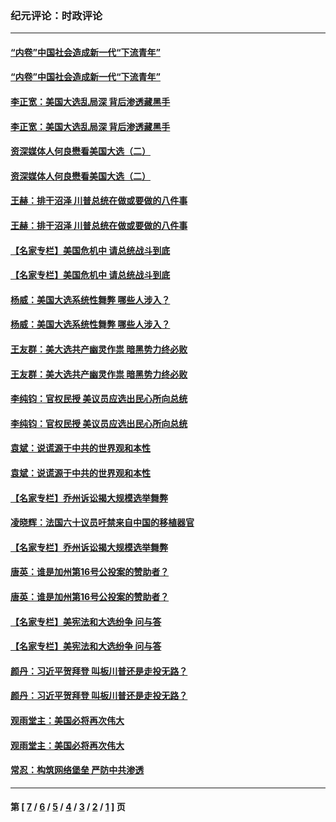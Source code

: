 ### 纪元评论：时政评论
---
#### [“内卷”中国社会造成新一代“下流青年”](../../pages/nsc1025/n12585039.md) 
#### [“内卷”中国社会造成新一代“下流青年”](../../pages/nsc1025/n12585039.md) 
#### [李正宽：美国大选乱局深 背后渗透藏黑手](../../pages/nsc1025/n12584103.md) 
#### [李正宽：美国大选乱局深 背后渗透藏黑手](../../pages/nsc1025/n12584103.md) 
#### [资深媒体人何良懋看美国大选（二）](../../pages/nsc1025/n12584606.md) 
#### [资深媒体人何良懋看美国大选（二）](../../pages/nsc1025/n12584606.md) 
#### [王赫：排干沼泽 川普总统在做或要做的八件事](../../pages/nsc1025/n12584562.md) 
#### [王赫：排干沼泽 川普总统在做或要做的八件事](../../pages/nsc1025/n12584562.md) 
#### [【名家专栏】美国危机中 请总统战斗到底](../../pages/nsc1025/n12583264.md) 
#### [【名家专栏】美国危机中 请总统战斗到底](../../pages/nsc1025/n12583264.md) 
#### [杨威：美国大选系统性舞弊 哪些人涉入？](../../pages/nsc1025/n12583619.md) 
#### [杨威：美国大选系统性舞弊 哪些人涉入？](../../pages/nsc1025/n12583619.md) 
#### [王友群：美大选共产幽灵作祟 暗黑势力终必败](../../pages/nsc1025/n12584056.md) 
#### [王友群：美大选共产幽灵作祟 暗黑势力终必败](../../pages/nsc1025/n12584056.md) 
#### [李纯钧：官权民授 美议员应选出民心所向总统](../../pages/nsc1025/n12583409.md) 
#### [李纯钧：官权民授 美议员应选出民心所向总统](../../pages/nsc1025/n12583409.md) 
#### [袁斌：说谎源于中共的世界观和本性](../../pages/nsc1025/n12583982.md) 
#### [袁斌：说谎源于中共的世界观和本性](../../pages/nsc1025/n12583982.md) 
#### [【名家专栏】乔州诉讼揭大规模选举舞弊](../../pages/nsc1025/n12583212.md) 
#### [凌晓辉：法国六十议员吁禁来自中国的移植器官](../../pages/nsc1025/n12583693.md) 
#### [【名家专栏】乔州诉讼揭大规模选举舞弊](../../pages/nsc1025/n12583212.md) 
#### [唐英：谁是加州第16号公投案的赞助者？](../../pages/nsc1025/n12583389.md) 
#### [唐英：谁是加州第16号公投案的赞助者？](../../pages/nsc1025/n12583389.md) 
#### [【名家专栏】美宪法和大选纷争 问与答](../../pages/nsc1025/n12583251.md) 
#### [【名家专栏】美宪法和大选纷争 问与答](../../pages/nsc1025/n12583251.md) 
#### [颜丹：习近平贺拜登 叫板川普还是走投无路？](../../pages/nsc1025/n12583700.md) 
#### [颜丹：习近平贺拜登 叫板川普还是走投无路？](../../pages/nsc1025/n12583700.md) 
#### [观雨堂主：美国必将再次伟大](../../pages/nsc1025/n12583045.md) 
#### [观雨堂主：美国必将再次伟大](../../pages/nsc1025/n12583045.md) 
#### [常忍：构筑网络堡垒 严防中共渗透](../../pages/nsc1025/n12582907.md) 

---
#### 第 [ [7](./7.md) / [6](./6.md) / [5](./5.md) / [4](./4.md) / [3](./3.md) / [2](./2.md) / [1](./1.md) ] 页
